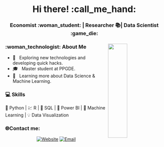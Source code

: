 
<h1 align="center">Hi there! :call_me_hand: </h1>
<h3 align="center"> Economist :woman_student: | Researcher 📚| Data Scientist :game_die: </h3>
<div>
<img width = "35%" align="right" height="300px" src="https://user-images.githubusercontent.com/74876209/101287090-eaf96100-37cc-11eb-9c67-cf3ba1ef3681.png"/>
<div align="left"> 
  <h3> :woman_technologist: About Me </h3>

  - 🤔 &nbsp; Exploring new technologies and developing quick hacks.
  - 🎓 &nbsp; Master student at PPGDE.
  - 🌱 &nbsp; Learning more about Data Science & Machine Learning. 

</div> 
</div>

<div>
  <h3> 💻 Skills  </h3>
  <p>
🐍 Python | 💹 R |  📓 SQL | 🧮 Power BI | 🔮 Machine Learning | 💡 Data Visualization
  <p>
</div> 


<div>
  <h3> 🌐Contact me: </h3>

<p align="center">
<a href="https://medium.com/flugi" target="_blank"><img alt="Website" src="https://img.shields.io/badge/Website-https://medium.com/flugi-blue?style=flat&logo=google-chrome"></a>
<a href="mailto:whzpvictoria@gmail.com"><img alt="Email" src="https://img.shields.io/badge/Email-whzpvictoria@gmail.com-blue?style=flat&logo=gmail"></a>
</p>
</div> 
